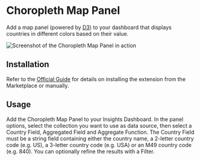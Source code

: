 # Choropleth Map Panel

Add a map panel (powered by [D3](https://d3js.org)) to your dashboard that displays countries in different colors based on their value.

![Screenshot of the Choropleth Map Panel in action](https://raw.githubusercontent.com/directus-labs/extensions/main/packages/choropleth-map-panel/docs/preview.png)

## Installation

Refer to the [Official Guide](https://docs.directus.io/extensions/installing-extensions.html) for details on installing the extension from the Marketplace or manually.

## Usage

Add the Choropleth Map Panel to your Insights Dashboard. In the panel options, select the collection you want to use as data source, then select a Country Field, Aggregated Field and Aggregate Function. The Country Field must be a string field containing either the country name, a 2-letter country code (e.g. US), a 3-letter country code (e.g. USA) or an M49 country code (e.g. 840). You can optionally refine the results with a Filter.